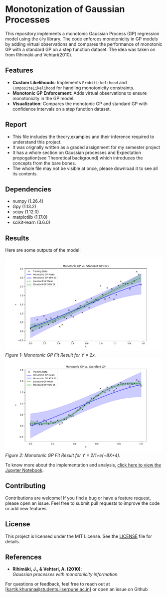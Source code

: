 # Monotonization of Gaussian Processes

This repository implements a monotonic Gaussian Process (GP) regression model using the `GPy` library. The code enforces monotonicity in GP models by adding virtual observations and compares the performance of monotonic GP with a standard GP on a step function dataset. The idea was taken on from Rihimäki and Vehtari(2010).

## Features

- **Custom Likelihoods**: Implements `ProbitLikelihood` and `CompositeLikelihood` for handling monotonicity constraints.
- **Monotonic GP Enforcement**: Adds virtual observations to ensure monotonicity in the GP model.
- **Visualization**: Compares the monotonic GP and standard GP with confidence intervals on a step function dataset.

## Report

- This file includes the theory,examples and their inference required to understand this project.
- It was orignally written as a graded assignment for my semester project
- It has a whole section on Gaussian processes and Expectation propogation(see Theoretical background) which introduces the concepts from the bare bones.
- The whole file may not be visible at once, please download it to see all its contents.

## Dependencies

- numpy (1.26.4)
- Gpy (1.13.2)
- scipy (1.12.0)
- matplotlib (1.17.0)
- scikit-learn (3.6.0)

## Results

Here are some outputs of the model:

![Y = sin(X) ; X ∈ [0, π/2]](output2.png)
*Figure 1: Monotonic GP Fit Result for Y = 2x.*
![Y = 2/1+e(−8X+4)](output1.png)
*Figure 2: Monotonic GP Fit Result for Y = 2/1+e(−8X+4).*

To know more about the implementation and analysis, [click here to view the Jupyter Notebook](./analysis.ipynb).

## Contributing

Contributions are welcome! If you find a bug or have a feature request, please open an issue. Feel free to submit pull requests to improve the code or add new features.

## License

This project is licensed under the MIT License. See the [LICENSE](LICENSE) file for details.

## References

- **Rihimäki, J., & Vehtari, A. (2010)**:  
  *Gaussian processes with monotonicity information.*


For questions or feedback, feel free to reach out at [kartik.khurana@students.iiserpune.ac.in] or open an issue on Github


